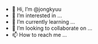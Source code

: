 - 👋 Hi, I’m @jongkyuu
- 👀 I’m interested in ...
- 🌱 I’m currently learning ...
- 💞️ I’m looking to collaborate on ...
- 📫 How to reach me ...

<!---
jongkyuu/jongkyuu is a ✨ special ✨ repository because its `README.md` (this file) appears on your GitHub profile.
You can click the Preview link to take a look at your changes.
--->
